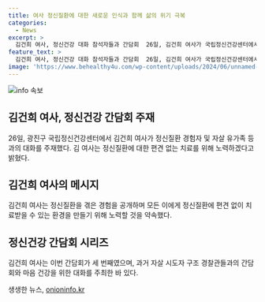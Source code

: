 ```yaml
---
title: 여사 정신질환에 대한 새로운 인식과 함께 삶의 위기 극복
categories:
  - News
excerpt: >
  김건희 여사, 정신건강 대화 참석자들과 간담회  26일, 김건희 여사가 국립정신건강센터에서 정신질환 경험자, 자살 유가족 등과 회담. 정신질환 경험고백하며, 정신질환 인식 개선을 위한 활동 다짐. 또한, 실질적인 지원 방안 모색을 희망함. 윤석열 대통령은 이번 간담회에 참석하지 않았지만, 김 여사가 활발한 활동을 이어나가고 있음을 보여주었다.
feature_text: >
  김건희 여사, 정신건강 대화 참석자들과 간담회  26일, 김건희 여사가 국립정신건강센터에서 정신질환 경험자, 자살 유가족 등과 회담. 정신질환 경험고백하며, 정신질환 인식 개선을 위한 활동 다짐. 또한, 실질적인 지원 방안 모색을 희망함. 윤석열 대통령은 이번 간담회에 참석하지 않았지만, 김 여사가 활발한 활동을 이어나가고 있음을 보여주었다.
image: 'https://www.behealthy4u.com/wp-content/uploads/2024/06/unnamed-file.png'
---
```


<p><img src="https://www.behealthy4u.com/wp-content/uploads/2024/06/unnamed-file.png" alt="info 속보" /></p>

<h2 data-ke-size="size26">김건희 여사, 정신건강 간담회 주재</h2>

<p data-ke-size="size16">26일, 광진구 국립정신건강센터에서 김건희 여사가 정신질환 경험자 및 자살 유가족 등과의 대화를 주재했다. 김 여사는 정신질환에 대한 편견 없는 치료를 위해 노력하겠다고 밝혔다.</p>

<h2 data-ke-size="size26">김건희 여사의 메시지</h2>

<p data-ke-size="size16">김건희 여사는 정신질환을 겪은 경험을 공개하며 모든 이에게 정신질환에 편견 없이 치료받을 수 있는 환경을 만들기 위해 노력할 것을 약속했다.</p>

<h2 data-ke-size="size26">정신건강 간담회 시리즈</h2>

<p data-ke-size="size16">김건희 여사는 이번 간담회가 세 번째였으며, 과거 자살 시도자 구조 경찰관들과의 간담회와 마음 건강을 위한 대화를 주최한 바 있다.</p>
생생한 뉴스, <a href="https://onioninfo.kr" rel="dofollow">onioninfo.kr</a>


